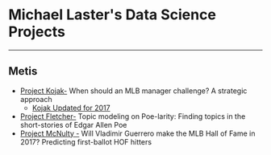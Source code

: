 # Michael Laster's Data Science Projects 
___
## Metis 

* [Project Kojak-](Kojak)  When should an MLB manager challenge? A strategic approach
  * [Kojak Updated for 2017](Kojak-Updated2017) 
* [Project Fletcher-](Fletcher) Topic modeling on Poe-larity: Finding topics in the short-stories of Edgar Allen Poe 
* [Project McNulty -](McNulty) Will Vladimir Guerrero make the MLB Hall of Fame in 2017? Predicting first-ballot HOF hitters
